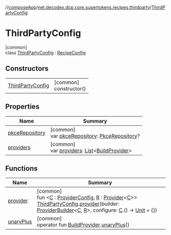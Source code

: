 //[composeApp](../../../index.md)/[net.decodex.dcp.core.supertokens.recipes.thirdparty](../index.md)/[ThirdPartyConfig](index.md)

# ThirdPartyConfig

[common]\
class [ThirdPartyConfig](index.md) : [RecipeConfig](../../net.decodex.dcp.core.supertokens.recipes/-recipe-config/index.md)

## Constructors

| | |
|---|---|
| [ThirdPartyConfig](-third-party-config.md) | [common]<br>constructor() |

## Properties

| Name | Summary |
|---|---|
| [pkceRepository](pkce-repository.md) | [common]<br>var [pkceRepository](pkce-repository.md): [PkceRepository](../../net.decodex.dcp.core.supertokens.recipes.thirdparty.repositories/-pkce-repository/index.md)? |
| [providers](providers.md) | [common]<br>var [providers](providers.md): [List](https://kotlinlang.org/api/latest/jvm/stdlib/kotlin.collections/-list/index.html)&lt;[BuildProvider](../-build-provider/index.md)&gt; |

## Functions

| Name | Summary |
|---|---|
| [provider](../provider.md) | [common]<br>fun &lt;[C](../provider.md) : [ProviderConfig](../-provider-config/index.md), [R](../provider.md) : [Provider](../-provider/index.md)&lt;[C](../provider.md)&gt;&gt; [ThirdPartyConfig](index.md).[provider](../provider.md)(builder: [ProviderBuilder](../-provider-builder/index.md)&lt;[C](../provider.md), [R](../provider.md)&gt;, configure: [C](../provider.md).() -&gt; [Unit](https://kotlinlang.org/api/latest/jvm/stdlib/kotlin/-unit/index.html) = {}) |
| [unaryPlus](unary-plus.md) | [common]<br>operator fun [BuildProvider](../-build-provider/index.md).[unaryPlus](unary-plus.md)() |
